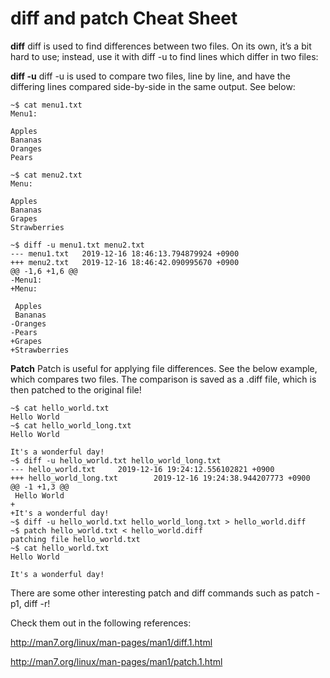 # diff and patch Cheat Sheet

**diff**
diff is used to find differences between two files. On its own, it’s a bit hard to use; instead, use it with diff -u to find lines which differ in two files:

**diff -u**
diff -u is used to compare two files, line by line, and have the differing lines compared side-by-side in the same output. See below:

```
~$ cat menu1.txt 
Menu1:

Apples
Bananas
Oranges
Pears

~$ cat menu2.txt 
Menu:

Apples
Bananas
Grapes
Strawberries

~$ diff -u menu1.txt menu2.txt 
--- menu1.txt   2019-12-16 18:46:13.794879924 +0900
+++ menu2.txt   2019-12-16 18:46:42.090995670 +0900
@@ -1,6 +1,6 @@
-Menu1:
+Menu:
 
 Apples
 Bananas
-Oranges
-Pears
+Grapes
+Strawberries
```

**Patch**
Patch is useful for applying file differences. See the below example, which compares two files. The comparison is saved as a .diff file, which is then patched to the original file!

```
~$ cat hello_world.txt 
Hello World
~$ cat hello_world_long.txt 
Hello World

It's a wonderful day!
~$ diff -u hello_world.txt hello_world_long.txt 
--- hello_world.txt     2019-12-16 19:24:12.556102821 +0900
+++ hello_world_long.txt        2019-12-16 19:24:38.944207773 +0900
@@ -1 +1,3 @@
 Hello World
+
+It's a wonderful day!
~$ diff -u hello_world.txt hello_world_long.txt > hello_world.diff
~$ patch hello_world.txt < hello_world.diff 
patching file hello_world.txt
~$ cat hello_world.txt 
Hello World

It's a wonderful day!
```

There are some other interesting patch and diff commands such as patch -p1, diff -r!

Check them out in the following references:

http://man7.org/linux/man-pages/man1/diff.1.html

http://man7.org/linux/man-pages/man1/patch.1.html

